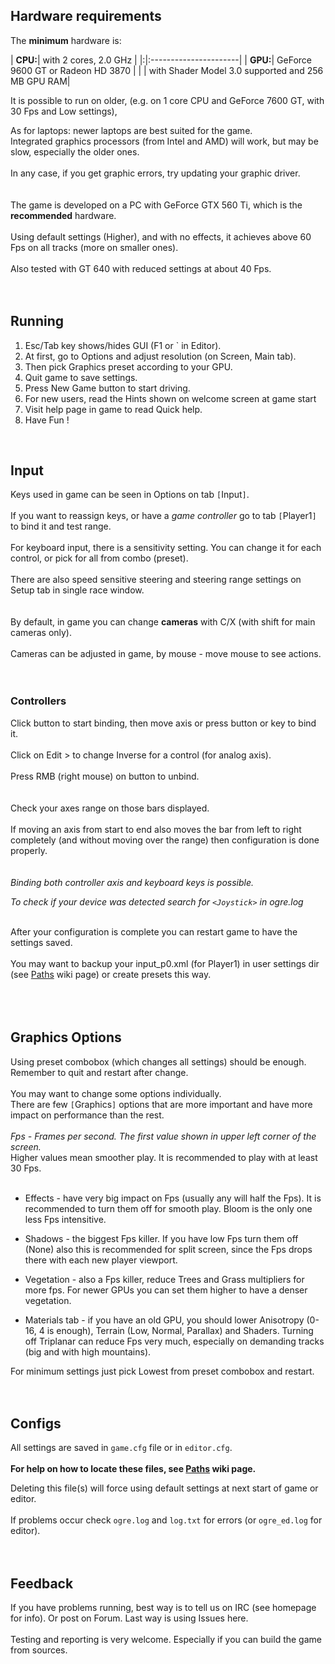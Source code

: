 ## Hardware requirements ##

The **minimum** hardware is:

| **CPU:**| with 2 cores, 2.0 GHz |
|:|:----------------------|
| **GPU:**| GeForce 9600 GT or Radeon HD 3870 |
| | with Shader Model 3.0 supported and 256 MB GPU RAM|

It is possible to run on older, (e.g. on 1 core CPU and GeForce 7600 GT, with 30 Fps and Low settings),

As for laptops: newer laptops are best suited for the game.<br>
Integrated graphics processors (from Intel and AMD) will work, but may be slow, especially the older ones.<br>
<br>
In any case, if you get graphic errors, try updating your graphic driver.<br>
<br>
<br>
The game is developed on a PC with GeForce GTX 560 Ti, which is the <b>recommended</b> hardware.<br>
<br>
Using default settings (Higher), and with no effects, it achieves above 60 Fps on all tracks (more on smaller ones).<br>
<br>
Also tested with GT 640 with reduced settings at about 40 Fps.<br>
<br>
<br>
<h2>Running</h2>
<ol><li>Esc/Tab key shows/hides GUI (F1 or ` in Editor).<br>
</li><li>At first, go to Options and adjust resolution (on Screen, Main tab).<br>
</li><li>Then pick Graphics preset according to your GPU.<br>
</li><li>Quit game to save settings.<br>
</li><li>Press New Game button to start driving.<br>
</li><li>For new users, read the Hints shown on welcome screen at game start<br>
</li><li>Visit help page in game to read Quick help.<br>
</li><li>Have Fun !</li></ol>

<br>
<h2>Input</h2>

Keys used in game can be seen in Options on tab <code>[</code>Input<code>]</code>.<br>
<br>
If you want to reassign keys, or have a <i>game controller</i> go to tab <code>[</code>Player1<code>]</code> to bind it and test range.<br>
<br>
For keyboard input, there is a sensitivity setting. You can change it for each control, or pick for all from combo (preset).<br>
<br>
There are also speed sensitive steering and steering range settings on Setup tab in single race window.<br>
<br>
<br>
By default, in game you can change <b>cameras</b> with C/X (with shift for main cameras only).<br>
<br>
Cameras can be adjusted in game, by mouse - move mouse to see actions.<br>
<br>
<br>
<h3>Controllers</h3>

Click button to start binding, then move axis or press button or key to bind it.<br>
<br>
Click on Edit > to change Inverse for a control (for analog axis).<br>
<br>
Press RMB (right mouse) on button to unbind.<br>
<br>
<br>
Check your axes range on those bars displayed.<br>
<br>
If moving an axis from start to end also moves the bar from left to right completely (and without moving over the range) then configuration is done properly.<br>
<br>
<br>
<i>Binding both controller axis and keyboard keys is possible.</i>

<i>To check if your device was detected search for <code>&lt;Joystick&gt;</code> in ogre.log</i>

<br>
After your configuration is complete you can restart game to have the settings saved.<br>
<br>
You may want to backup your input_p0.xml (for Player1) in user settings dir (see <a href='Paths.md'>Paths</a> wiki page) or create presets this way.<br>
<br>
<br>
<br>
<h2>Graphics Options</h2>

Using preset combobox (which changes all settings) should be enough. Remember to quit and restart after change.<br>
<br>
You may want to change some options individually.<br>
There are few <code>[</code>Graphics<code>]</code> options that are more important and have more impact on performance than the rest.<br>
<br>
<i>Fps - Frames per second. The first value shown in upper left corner of the screen.</i><br> Higher values mean smoother play. It is recommended to play with at least 30 Fps.<br>
<br>
<ul><li>Effects - have very big impact on Fps (usually any will half the Fps). It is recommended to turn them off for smooth play. Bloom is the only one less Fps intensitive.</li></ul>

<ul><li>Shadows - the biggest Fps killer. If you have low Fps turn them off (None) also this is recommended for split screen, since the Fps drops there with each new player viewport.</li></ul>

<ul><li>Vegetation - also a Fps killer, reduce Trees and Grass multipliers for more fps. For newer GPUs you can set them higher to have a denser vegetation.</li></ul>

<ul><li>Materials tab - if you have an old GPU, you should lower Anisotropy (0-16, 4 is enough), Terrain (Low, Normal, Parallax) and Shaders. Turning off Triplanar can reduce Fps very much, especially on demanding tracks (big and with high mountains).</li></ul>

For minimum settings just pick Lowest from preset combobox and restart.<br>
<br>
<br>
<h2>Configs</h2>

All settings are saved in <code>game.cfg</code> file or in <code>editor.cfg</code>.<br>
<br>
<b>For help on how to locate these files, see <a href='http://code.google.com/p/vdrift-ogre/wiki/Paths'>Paths</a> wiki page.</b>

Deleting this file(s) will force using default settings at next start of game or editor.<br>
<br>
If problems occur check <code>ogre.log</code> and <code>log.txt</code> for errors (or <code>ogre_ed.log</code> for editor).<br>
<br>
<br>
<h2>Feedback</h2>

If you have problems running, best way is to tell us on IRC (see homepage for info). Or post on Forum. Last way is using Issues here.<br>
<br>
Testing and reporting is very welcome. Especially if you can build the game from sources.